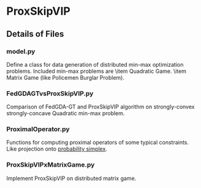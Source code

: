 # ProxSkipVIP

## Details of Files

### model.py
Define a class for data generation of distributed min-max optimization problems. Included min-max problems are
\item Quadratic Game.
\item Matrix Game (like Policemen Burglar Problem).

### FedGDAGTvsProxSkipVIP.py
Comparison of FedGDA-GT and ProxSkipVIP algorithm on strongly-convex strongly-concave Quadratic min-max problem.

### ProximalOperator.py
Functions for computing proximal operators of some typical constraints. Like projection onto [probability simplex](https://gist.github.com/mblondel/6f3b7aaad90606b98f71). 

### ProxSkipVIPxMatrixGame.py
Implement ProxSkipVIP on distributed matrix game.


